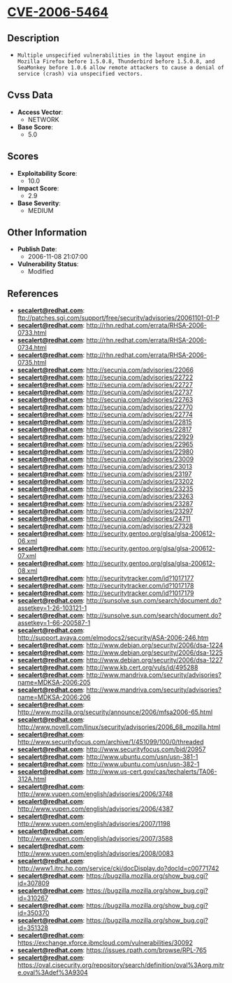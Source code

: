 
# [CVE-2006-5464](https://cve.mitre.org/cgi-bin/cvename.cgi?name=CVE-2006-5464)

## Description

- `Multiple unspecified vulnerabilities in the layout engine in Mozilla Firefox before 1.5.0.8, Thunderbird before 1.5.0.8, and SeaMonkey before 1.0.6 allow remote attackers to cause a denial of service (crash) via unspecified vectors.`

## Cvss Data

- **Access Vector**:
  - NETWORK
- **Base Score**:
  - 5.0

## Scores

- **Exploitability Score**:
  - 10.0
- **Impact Score**:
  - 2.9
- **Base Severity**:
  - MEDIUM

## Other Information

- **Publish Date**:
  - 2006-11-08 21:07:00
- **Vulnerability Status**:
  - Modified

## References

- **secalert@redhat.com**: ftp://patches.sgi.com/support/free/security/advisories/20061101-01-P
- **secalert@redhat.com**: http://rhn.redhat.com/errata/RHSA-2006-0733.html
- **secalert@redhat.com**: http://rhn.redhat.com/errata/RHSA-2006-0734.html
- **secalert@redhat.com**: http://rhn.redhat.com/errata/RHSA-2006-0735.html
- **secalert@redhat.com**: http://secunia.com/advisories/22066
- **secalert@redhat.com**: http://secunia.com/advisories/22722
- **secalert@redhat.com**: http://secunia.com/advisories/22727
- **secalert@redhat.com**: http://secunia.com/advisories/22737
- **secalert@redhat.com**: http://secunia.com/advisories/22763
- **secalert@redhat.com**: http://secunia.com/advisories/22770
- **secalert@redhat.com**: http://secunia.com/advisories/22774
- **secalert@redhat.com**: http://secunia.com/advisories/22815
- **secalert@redhat.com**: http://secunia.com/advisories/22817
- **secalert@redhat.com**: http://secunia.com/advisories/22929
- **secalert@redhat.com**: http://secunia.com/advisories/22965
- **secalert@redhat.com**: http://secunia.com/advisories/22980
- **secalert@redhat.com**: http://secunia.com/advisories/23009
- **secalert@redhat.com**: http://secunia.com/advisories/23013
- **secalert@redhat.com**: http://secunia.com/advisories/23197
- **secalert@redhat.com**: http://secunia.com/advisories/23202
- **secalert@redhat.com**: http://secunia.com/advisories/23235
- **secalert@redhat.com**: http://secunia.com/advisories/23263
- **secalert@redhat.com**: http://secunia.com/advisories/23287
- **secalert@redhat.com**: http://secunia.com/advisories/23297
- **secalert@redhat.com**: http://secunia.com/advisories/24711
- **secalert@redhat.com**: http://secunia.com/advisories/27328
- **secalert@redhat.com**: http://security.gentoo.org/glsa/glsa-200612-06.xml
- **secalert@redhat.com**: http://security.gentoo.org/glsa/glsa-200612-07.xml
- **secalert@redhat.com**: http://security.gentoo.org/glsa/glsa-200612-08.xml
- **secalert@redhat.com**: http://securitytracker.com/id?1017177
- **secalert@redhat.com**: http://securitytracker.com/id?1017178
- **secalert@redhat.com**: http://securitytracker.com/id?1017179
- **secalert@redhat.com**: http://sunsolve.sun.com/search/document.do?assetkey=1-26-103121-1
- **secalert@redhat.com**: http://sunsolve.sun.com/search/document.do?assetkey=1-66-200587-1
- **secalert@redhat.com**: http://support.avaya.com/elmodocs2/security/ASA-2006-246.htm
- **secalert@redhat.com**: http://www.debian.org/security/2006/dsa-1224
- **secalert@redhat.com**: http://www.debian.org/security/2006/dsa-1225
- **secalert@redhat.com**: http://www.debian.org/security/2006/dsa-1227
- **secalert@redhat.com**: http://www.kb.cert.org/vuls/id/495288
- **secalert@redhat.com**: http://www.mandriva.com/security/advisories?name=MDKSA-2006:205
- **secalert@redhat.com**: http://www.mandriva.com/security/advisories?name=MDKSA-2006:206
- **secalert@redhat.com**: http://www.mozilla.org/security/announce/2006/mfsa2006-65.html
- **secalert@redhat.com**: http://www.novell.com/linux/security/advisories/2006_68_mozilla.html
- **secalert@redhat.com**: http://www.securityfocus.com/archive/1/451099/100/0/threaded
- **secalert@redhat.com**: http://www.securityfocus.com/bid/20957
- **secalert@redhat.com**: http://www.ubuntu.com/usn/usn-381-1
- **secalert@redhat.com**: http://www.ubuntu.com/usn/usn-382-1
- **secalert@redhat.com**: http://www.us-cert.gov/cas/techalerts/TA06-312A.html
- **secalert@redhat.com**: http://www.vupen.com/english/advisories/2006/3748
- **secalert@redhat.com**: http://www.vupen.com/english/advisories/2006/4387
- **secalert@redhat.com**: http://www.vupen.com/english/advisories/2007/1198
- **secalert@redhat.com**: http://www.vupen.com/english/advisories/2007/3588
- **secalert@redhat.com**: http://www.vupen.com/english/advisories/2008/0083
- **secalert@redhat.com**: http://www1.itrc.hp.com/service/cki/docDisplay.do?docId=c00771742
- **secalert@redhat.com**: https://bugzilla.mozilla.org/show_bug.cgi?id=307809
- **secalert@redhat.com**: https://bugzilla.mozilla.org/show_bug.cgi?id=310267
- **secalert@redhat.com**: https://bugzilla.mozilla.org/show_bug.cgi?id=350370
- **secalert@redhat.com**: https://bugzilla.mozilla.org/show_bug.cgi?id=351328
- **secalert@redhat.com**: https://exchange.xforce.ibmcloud.com/vulnerabilities/30092
- **secalert@redhat.com**: https://issues.rpath.com/browse/RPL-765
- **secalert@redhat.com**: https://oval.cisecurity.org/repository/search/definition/oval%3Aorg.mitre.oval%3Adef%3A9304
